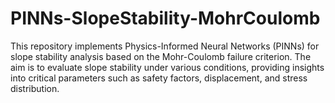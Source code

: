 # PINNs-SlopeStability-MohrCoulomb
This repository implements Physics-Informed Neural Networks (PINNs) for slope stability analysis based on the Mohr-Coulomb failure criterion. The aim is to evaluate slope stability under various conditions, providing insights into critical parameters such as safety factors, displacement, and stress distribution.
